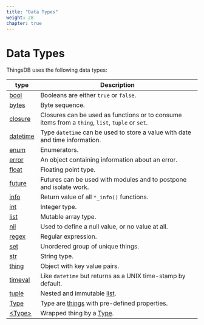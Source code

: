 ```yaml
---
title: "Data Types"
weight: 28
chapter: true
---
```


# Data Types

ThingsDB uses the following data types:

type | Description
------ | -----------
[bool](./bool) | Booleans are either `true` or `false`.
[bytes](./bytes) | Byte sequence.
[closure](./closure) | Closures can be used as functions or to consume items from a `thing`, `list`, `tuple` or `set`.
[datetime](./datetime) | Type `datetime` can be used to store a value with date and time information.
[enum](./enum) | Enumerators.
[error](./error) | An object containing information about an error.
[float](./float) | Floating point type.
[future](./future) | Futures can be used with modules and to postpone and isolate work.
[info](./info) | Return value of all `*_info()` functions.
[int](./int) | Integer type.
[list](./list) | Mutable array type.
[nil](./nil) | Used to define a null value, or no value at all.
[regex](./regex) | Regular expression.
[set](./set) | Unordered group of unique things.
[str](./str) | String type.
[thing](./thing) | Object with key value pairs.
[timeval](./timeval) | Like `datetime` but returns as a UNIX time-stamp by default.
[tuple](./tuple) | Nested and immutable [list](./list).
[Type](./type) | Type are [things](./thing) with pre-defined properties.
[&lt;Type&gt;](./wtype) | Wrapped thing by a [Type](./type).
